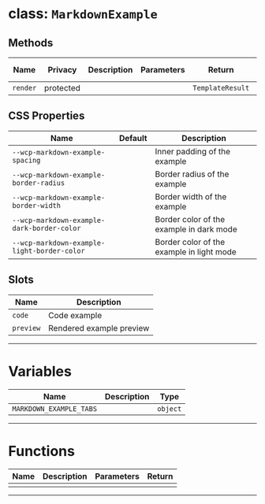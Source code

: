 # class: `MarkdownExample`

## Methods

| Name     | Privacy   | Description | Parameters | Return           | Inherited From |
| -------- | --------- | ----------- | ---------- | ---------------- | -------------- |
| `render` | protected |             |            | `TemplateResult` |                |

## CSS Properties

| Name                                        | Default | Description                               |
| ------------------------------------------- | ------- | ----------------------------------------- |
| `--wcp-markdown-example-spacing`            |         | Inner padding of the example              |
| `--wcp-markdown-example-border-radius`      |         | Border radius of the example              |
| `--wcp-markdown-example-border-width`       |         | Border width of the example               |
| `--wcp-markdown-example-dark-border-color`  |         | Border color of the example in dark mode  |
| `--wcp-markdown-example-light-border-color` |         | Border color of the example in light mode |

## Slots

| Name      | Description              |
| --------- | ------------------------ |
| `code`    | Code example             |
| `preview` | Rendered example preview |

<hr/>

# Variables

| Name                    | Description | Type     |
| ----------------------- | ----------- | -------- |
| `MARKDOWN_EXAMPLE_TABS` |             | `object` |

<hr/>

# Functions

| Name | Description | Parameters | Return |
| ---- | ----------- | ---------- | ------ |
|      |             |            |        |

<hr/>
